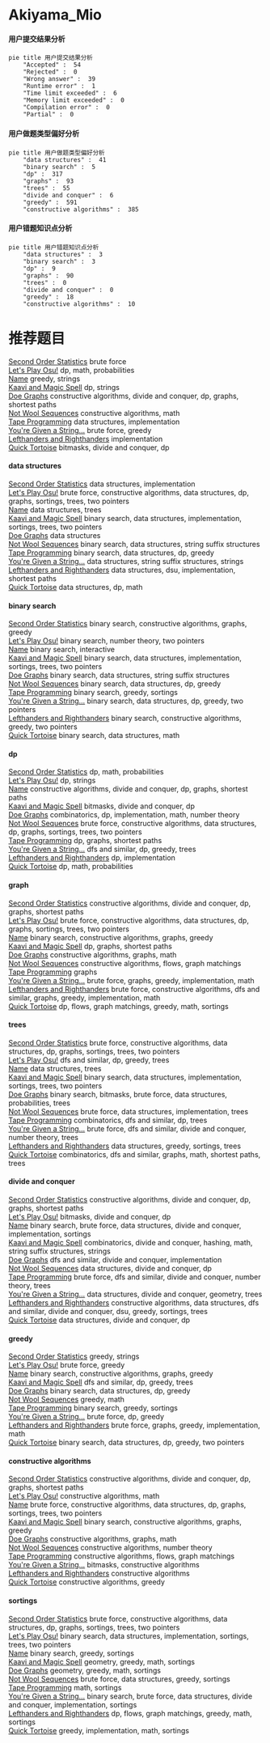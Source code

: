 # Akiyama_Mio
<!-- tabs:start -->
#### **用户提交结果分析**

```mermaid
pie title 用户提交结果分析
    "Accepted" :  54
    "Rejected" :  0
    "Wrong answer" :  39
    "Runtime error" :  1
    "Time limit exceeded" :  6
    "Memory limit exceeded" :  0
    "Compilation error" :  0
    "Partial" :  0
```
#### **用户做题类型偏好分析**

```mermaid
pie title 用户做题类型偏好分析
    "data structures" :  41
    "binary search" :  5
    "dp" :  317
    "graphs" :  93
    "trees" :  55
    "divide and conquer" :  6
    "greedy" :  591
    "constructive algorithms" :  385
```
#### **用户错题知识点分析**

```mermaid
pie title 用户错题知识点分析
    "data structures" :  3
    "binary search" :  3
    "dp" :  9
    "graphs" :  90
    "trees" :  0
    "divide and conquer" :  0
    "greedy" :  18
    "constructive algorithms" :  10
```
<!-- tabs:end -->
# 推荐题目
[Second Order Statistics](http://codeforces.com/problemset/problem/22/A)		brute force		  
[Let's Play Osu!](https://codeforces.com/contest/236/problem/D)		dp,
                        math,
                        probabilities		  
[Name](http://codeforces.com/problemset/problem/180/D)		greedy,
                        strings		  
[Kaavi and Magic Spell](http://codeforces.com/problemset/problem/1336/C)		dp,
                        strings		  
[Doe Graphs](http://codeforces.com/problemset/problem/232/C)		constructive algorithms,
                        divide and conquer,
                        dp,
                        graphs,
                        shortest paths		  
[Not Wool Sequences](http://codeforces.com/problemset/problem/238/A)		constructive algorithms,
                        math		  
[Tape Programming](http://codeforces.com/problemset/problem/238/D)		data structures,
                        implementation		  
[You're Given a String...](http://codeforces.com/problemset/problem/23/A)		brute force,
                        greedy		  
[Lefthanders and Righthanders](http://codeforces.com/problemset/problem/234/A)		implementation		  
[Quick Tortoise](http://codeforces.com/problemset/problem/232/E)		bitmasks,
                        divide and conquer,
                        dp		  
<!-- tabs:start -->
#### **data structures**
[Second Order Statistics](http://codeforces.com/problemset/problem/238/D)		data structures,
                        implementation		  
[Let's Play Osu!](http://codeforces.com/problemset/problem/1285/E)		brute force,
                        constructive algorithms,
                        data structures,
                        dp,
                        graphs,
                        sortings,
                        trees,
                        two pointers		  
[Name](http://codeforces.com/problemset/problem/1137/F)		data structures,
                        trees		  
[Kaavi and Magic Spell](http://codeforces.com/problemset/problem/1181/D)		binary search,
                        data structures,
                        implementation,
                        sortings,
                        trees,
                        two pointers		  
[Doe Graphs](http://codeforces.com/problemset/problem/1060/G)		data structures		  
[Not Wool Sequences](http://codeforces.com/problemset/problem/232/D)		binary search,
                        data structures,
                        string suffix structures		  
[Tape Programming](https://codeforces.com/contest/1314/problem/E)		binary search,
                        data structures,
                        dp,
                        greedy		  
[You're Given a String...](http://codeforces.com/problemset/problem/235/C)		data structures,
                        string suffix structures,
                        strings		  
[Lefthanders and Righthanders](https://codeforces.com/contest/1484/problem/D)		data structures,
                        dsu,
                        implementation,
                        shortest paths		  
[Quick Tortoise](http://codeforces.com/problemset/problem/1398/C)		data structures,
                        dp,
                        math		  
#### **binary search**
[Second Order Statistics](https://codeforces.com/contest/233/problem/C)		binary search,
                        constructive algorithms,
                        graphs,
                        greedy		  
[Let's Play Osu!](http://codeforces.com/problemset/problem/237/C)		binary search,
                        number theory,
                        two pointers		  
[Name](http://codeforces.com/problemset/problem/1007/C)		binary search,
                        interactive		  
[Kaavi and Magic Spell](http://codeforces.com/problemset/problem/1181/D)		binary search,
                        data structures,
                        implementation,
                        sortings,
                        trees,
                        two pointers		  
[Doe Graphs](http://codeforces.com/problemset/problem/232/D)		binary search,
                        data structures,
                        string suffix structures		  
[Not Wool Sequences](https://codeforces.com/contest/1314/problem/E)		binary search,
                        data structures,
                        dp,
                        greedy		  
[Tape Programming](http://codeforces.com/problemset/problem/1131/C)		binary search,
                        greedy,
                        sortings		  
[You're Given a String...](http://codeforces.com/problemset/problem/1492/C)		binary search,
                        data structures,
                        dp,
                        greedy,
                        two pointers		  
[Lefthanders and Righthanders](http://codeforces.com/problemset/problem/1463/D)		binary search,
                        constructive algorithms,
                        greedy,
                        two pointers		  
[Quick Tortoise](http://codeforces.com/problemset/problem/1490/G)		binary search,
                        data structures,
                        math		  
#### **dp**
[Second Order Statistics](https://codeforces.com/contest/236/problem/D)		dp,
                        math,
                        probabilities		  
[Let's Play Osu!](http://codeforces.com/problemset/problem/1336/C)		dp,
                        strings		  
[Name](http://codeforces.com/problemset/problem/232/C)		constructive algorithms,
                        divide and conquer,
                        dp,
                        graphs,
                        shortest paths		  
[Kaavi and Magic Spell](http://codeforces.com/problemset/problem/232/E)		bitmasks,
                        divide and conquer,
                        dp		  
[Doe Graphs](http://codeforces.com/problemset/problem/235/E)		combinatorics,
                        dp,
                        implementation,
                        math,
                        number theory		  
[Not Wool Sequences](http://codeforces.com/problemset/problem/1285/E)		brute force,
                        constructive algorithms,
                        data structures,
                        dp,
                        graphs,
                        sortings,
                        trees,
                        two pointers		  
[Tape Programming](http://codeforces.com/problemset/problem/238/E)		dp,
                        graphs,
                        shortest paths		  
[You're Given a String...](http://codeforces.com/problemset/problem/238/C)		dfs and similar,
                        dp,
                        greedy,
                        trees		  
[Lefthanders and Righthanders](http://codeforces.com/problemset/problem/234/C)		dp,
                        implementation		  
[Quick Tortoise](http://codeforces.com/problemset/problem/235/B)		dp,
                        math,
                        probabilities		  
#### **graph**
[Second Order Statistics](http://codeforces.com/problemset/problem/232/C)		constructive algorithms,
                        divide and conquer,
                        dp,
                        graphs,
                        shortest paths		  
[Let's Play Osu!](http://codeforces.com/problemset/problem/1285/E)		brute force,
                        constructive algorithms,
                        data structures,
                        dp,
                        graphs,
                        sortings,
                        trees,
                        two pointers		  
[Name](https://codeforces.com/contest/233/problem/C)		binary search,
                        constructive algorithms,
                        graphs,
                        greedy		  
[Kaavi and Magic Spell](http://codeforces.com/problemset/problem/238/E)		dp,
                        graphs,
                        shortest paths		  
[Doe Graphs](http://codeforces.com/problemset/problem/23/B)		constructive algorithms,
                        graphs,
                        math		  
[Not Wool Sequences](http://codeforces.com/problemset/problem/1264/E)		constructive algorithms,
                        flows,
                        graph matchings		  
[Tape Programming](http://codeforces.com/problemset/problem/235/D)		graphs		  
[You're Given a String...](http://codeforces.com/problemset/problem/1461/E)		brute force,
                        graphs,
                        greedy,
                        implementation,
                        math		  
[Lefthanders and Righthanders](http://codeforces.com/problemset/problem/1487/C)		brute force,
                        constructive algorithms,
                        dfs and similar,
                        graphs,
                        greedy,
                        implementation,
                        math		  
[Quick Tortoise](http://codeforces.com/problemset/problem/1437/C)		dp,
                        flows,
                        graph matchings,
                        greedy,
                        math,
                        sortings		  
#### **trees**
[Second Order Statistics](http://codeforces.com/problemset/problem/1285/E)		brute force,
                        constructive algorithms,
                        data structures,
                        dp,
                        graphs,
                        sortings,
                        trees,
                        two pointers		  
[Let's Play Osu!](http://codeforces.com/problemset/problem/238/C)		dfs and similar,
                        dp,
                        greedy,
                        trees		  
[Name](http://codeforces.com/problemset/problem/1137/F)		data structures,
                        trees		  
[Kaavi and Magic Spell](http://codeforces.com/problemset/problem/1181/D)		binary search,
                        data structures,
                        implementation,
                        sortings,
                        trees,
                        two pointers		  
[Doe Graphs](http://codeforces.com/problemset/problem/1479/D)		binary search,
                        bitmasks,
                        brute force,
                        data structures,
                        probabilities,
                        trees		  
[Not Wool Sequences](http://codeforces.com/problemset/problem/1511/C)		brute force,
                        data structures,
                        implementation,
                        trees		  
[Tape Programming](http://codeforces.com/problemset/problem/1499/F)		combinatorics,
                        dfs and similar,
                        dp,
                        trees		  
[You're Given a String...](http://codeforces.com/problemset/problem/1491/E)		brute force,
                        dfs and similar,
                        divide and conquer,
                        number theory,
                        trees		  
[Lefthanders and Righthanders](http://codeforces.com/problemset/problem/1466/D)		data structures,
                        greedy,
                        sortings,
                        trees		  
[Quick Tortoise](http://codeforces.com/problemset/problem/1495/D)		combinatorics,
                        dfs and similar,
                        graphs,
                        math,
                        shortest paths,
                        trees		  
#### **divide and conquer**
[Second Order Statistics](http://codeforces.com/problemset/problem/232/C)		constructive algorithms,
                        divide and conquer,
                        dp,
                        graphs,
                        shortest paths		  
[Let's Play Osu!](http://codeforces.com/problemset/problem/232/E)		bitmasks,
                        divide and conquer,
                        dp		  
[Name](http://codeforces.com/problemset/problem/1461/D)		binary search,
                        brute force,
                        data structures,
                        divide and conquer,
                        implementation,
                        sortings		  
[Kaavi and Magic Spell](http://codeforces.com/problemset/problem/1466/G)		combinatorics,
                        divide and conquer,
                        hashing,
                        math,
                        string suffix structures,
                        strings		  
[Doe Graphs](http://codeforces.com/problemset/problem/1490/D)		dfs and similar,
                        divide and conquer,
                        implementation		  
[Not Wool Sequences](https://codeforces.com/contest/1483/problem/C)		data structures,
                        divide and conquer,
                        dp		  
[Tape Programming](http://codeforces.com/problemset/problem/1491/E)		brute force,
                        dfs and similar,
                        divide and conquer,
                        number theory,
                        trees		  
[You're Given a String...](http://codeforces.com/problemset/problem/1303/G)		data structures,
                        divide and conquer,
                        geometry,
                        trees		  
[Lefthanders and Righthanders](http://codeforces.com/problemset/problem/1494/D)		constructive algorithms,
                        data structures,
                        dfs and similar,
                        divide and conquer,
                        dsu,
                        greedy,
                        sortings,
                        trees		  
[Quick Tortoise](http://codeforces.com/problemset/problem/1482/E)		data structures,
                        divide and conquer,
                        dp		  
#### **greedy**
[Second Order Statistics](http://codeforces.com/problemset/problem/180/D)		greedy,
                        strings		  
[Let's Play Osu!](http://codeforces.com/problemset/problem/23/A)		brute force,
                        greedy		  
[Name](https://codeforces.com/contest/233/problem/C)		binary search,
                        constructive algorithms,
                        graphs,
                        greedy		  
[Kaavi and Magic Spell](http://codeforces.com/problemset/problem/238/C)		dfs and similar,
                        dp,
                        greedy,
                        trees		  
[Doe Graphs](https://codeforces.com/contest/1314/problem/E)		binary search,
                        data structures,
                        dp,
                        greedy		  
[Not Wool Sequences](http://codeforces.com/problemset/problem/1060/D)		greedy,
                        math		  
[Tape Programming](http://codeforces.com/problemset/problem/1131/C)		binary search,
                        greedy,
                        sortings		  
[You're Given a String...](http://codeforces.com/problemset/problem/1353/E)		brute force,
                        dp,
                        greedy		  
[Lefthanders and Righthanders](http://codeforces.com/problemset/problem/1461/E)		brute force,
                        graphs,
                        greedy,
                        implementation,
                        math		  
[Quick Tortoise](http://codeforces.com/problemset/problem/1492/C)		binary search,
                        data structures,
                        dp,
                        greedy,
                        two pointers		  
#### **constructive algorithms**
[Second Order Statistics](http://codeforces.com/problemset/problem/232/C)		constructive algorithms,
                        divide and conquer,
                        dp,
                        graphs,
                        shortest paths		  
[Let's Play Osu!](http://codeforces.com/problemset/problem/238/A)		constructive algorithms,
                        math		  
[Name](http://codeforces.com/problemset/problem/1285/E)		brute force,
                        constructive algorithms,
                        data structures,
                        dp,
                        graphs,
                        sortings,
                        trees,
                        two pointers		  
[Kaavi and Magic Spell](https://codeforces.com/contest/233/problem/C)		binary search,
                        constructive algorithms,
                        graphs,
                        greedy		  
[Doe Graphs](http://codeforces.com/problemset/problem/23/B)		constructive algorithms,
                        graphs,
                        math		  
[Not Wool Sequences](http://codeforces.com/problemset/problem/1264/F)		constructive algorithms,
                        number theory		  
[Tape Programming](http://codeforces.com/problemset/problem/1264/E)		constructive algorithms,
                        flows,
                        graph matchings		  
[You're Given a String...](http://codeforces.com/problemset/problem/1174/D)		bitmasks,
                        constructive algorithms		  
[Lefthanders and Righthanders](http://codeforces.com/problemset/problem/1509/A)		constructive algorithms		  
[Quick Tortoise](http://codeforces.com/problemset/problem/1493/A)		constructive algorithms,
                        greedy		  
#### **sortings**
[Second Order Statistics](http://codeforces.com/problemset/problem/1285/E)		brute force,
                        constructive algorithms,
                        data structures,
                        dp,
                        graphs,
                        sortings,
                        trees,
                        two pointers		  
[Let's Play Osu!](http://codeforces.com/problemset/problem/1181/D)		binary search,
                        data structures,
                        implementation,
                        sortings,
                        trees,
                        two pointers		  
[Name](http://codeforces.com/problemset/problem/1131/C)		binary search,
                        greedy,
                        sortings		  
[Kaavi and Magic Spell](https://codeforces.com/contest/1496/problem/C)		geometry,
                        greedy,
                        math,
                        sortings		  
[Doe Graphs](http://codeforces.com/problemset/problem/1495/A)		geometry,
                        greedy,
                        math,
                        sortings		  
[Not Wool Sequences](http://codeforces.com/problemset/problem/1497/A)		brute force,
                        data structures,
                        greedy,
                        sortings		  
[Tape Programming](http://codeforces.com/problemset/problem/1427/A)		math,
                        sortings		  
[You're Given a String...](http://codeforces.com/problemset/problem/1461/D)		binary search,
                        brute force,
                        data structures,
                        divide and conquer,
                        implementation,
                        sortings		  
[Lefthanders and Righthanders](http://codeforces.com/problemset/problem/1437/C)		dp,
                        flows,
                        graph matchings,
                        greedy,
                        math,
                        sortings		  
[Quick Tortoise](http://codeforces.com/problemset/problem/1473/A)		greedy,
                        implementation,
                        math,
                        sortings		  
<!-- tabs:end -->
